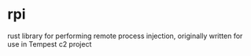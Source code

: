 # rpi
rust library for performing remote process injection, originally written for use in Tempest c2 project
